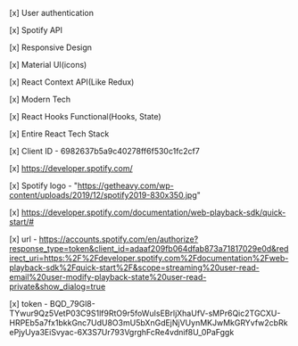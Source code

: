 [x] User authentication 

[x] Spotify API 

[x] Responsive Design

[x] Material UI(icons)

[x] React Context API(Like Redux)

[x] Modern Tech

[x] React Hooks Functional(Hooks, State)

[x] Entire React Tech Stack

[x] Client ID  - 6982637b5a9c40278ff6f530c1fc2cf7

[x] https://developer.spotify.com/ 

[x] Spotify logo - "https://getheavy.com/wp-content/uploads/2019/12/spotify2019-830x350.jpg"

[x] https://developer.spotify.com/documentation/web-playback-sdk/quick-start/#

[x] url - https://accounts.spotify.com/en/authorize?response_type=token&client_id=adaaf209fb064dfab873a71817029e0d&redirect_uri=https:%2F%2Fdeveloper.spotify.com%2Fdocumentation%2Fweb-playback-sdk%2Fquick-start%2F&scope=streaming%20user-read-email%20user-modify-playback-state%20user-read-private&show_dialog=true

[x] token - BQD_79Gl8-TYwur9Qz5VetP03C9S1lf9RtO9r5foWuIsEBrljXhaUfV-sMPr6Qic2TGCXU-HRPEb5a7fx1bkkGnc7UdU8O3mU5bXnGdEjNjVUynMKJwMkGRYvfw2cbRkePjyUya3EiSvyac-6X3S7Ur793VgrghFcRe4vdnif8U_0PaFggk